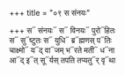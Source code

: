 +++
title = "०९ स संनयः"

+++
स᳓ संनयः᳓ स᳓ विनयः᳓ पुरो᳓हितः  
स᳓ सु᳓ष्टुतः स᳓ युधि᳓ ब्र᳓ह्मणस् प᳓तिः  
चाक्ष्मो᳓ य᳓द् वा᳓जम् भ᳓रते मती᳓ ध᳓ना  
आ᳓द् इ᳓त् सू᳓र्यस् तपति तप्यतु᳓र् वृ᳓था